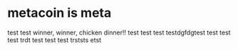 # metacoin is meta

test
test
winner, winner, chicken dinner!!
test
test
test
testdgfdgtest
test
test
test
trdt
test
test
test
trststs
etst
